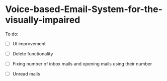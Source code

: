 # Voice-based-Email-System-for-the-visually-impaired

To do:  
- [ ] UI improvement  
- [ ] Delete functionality  
- [ ] Fixing number of inbox mails and opening mails using their number  
- [ ] Unread mails  

